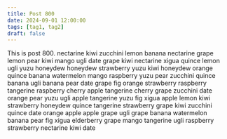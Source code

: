 ```yaml
---
title: Post 800
date: 2024-09-01 12:00:00
tags: [tag1, tag2]
draft: false
---
```

This is post 800.
nectarine
kiwi
zucchini
lemon
banana
nectarine
grape
lemon
pear
kiwi
mango
ugli
date
grape
kiwi
nectarine
xigua
quince
lemon
ugli
yuzu
honeydew
honeydew
strawberry
yuzu
kiwi
honeydew
orange
quince
banana
watermelon
mango
raspberry
yuzu
pear
zucchini
quince
banana
ugli
banana
pear
date
grape
fig
orange
strawberry
raspberry
tangerine
raspberry
cherry
apple
tangerine
cherry
grape
zucchini
date
orange
pear
yuzu
ugli
apple
tangerine
yuzu
fig
xigua
apple
lemon
kiwi
strawberry
honeydew
quince
tangerine
strawberry
grape
kiwi
zucchini
quince
date
orange
apple
apple
grape
ugli
grape
banana
watermelon
banana
pear
fig
xigua
elderberry
grape
mango
tangerine
ugli
raspberry
strawberry
nectarine
kiwi
date
